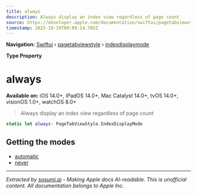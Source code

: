 ```yaml
---
title: always
description: Always display an index view regardless of page count
source: https://developer.apple.com/documentation/swiftui/pagetabviewstyle/indexdisplaymode/always
timestamp: 2025-10-29T00:09:14.705Z
---
```


**Navigation:** [Swiftui](/documentation/swiftui) › [pagetabviewstyle](/documentation/swiftui/pagetabviewstyle) › [indexdisplaymode](/documentation/swiftui/pagetabviewstyle/indexdisplaymode)

**Type Property**

# always

**Available on:** iOS 14.0+, iPadOS 14.0+, Mac Catalyst 14.0+, tvOS 14.0+, visionOS 1.0+, watchOS 8.0+

> Always display an index view regardless of page count

```swift
static let always: PageTabViewStyle.IndexDisplayMode
```

## Getting the modes

- [automatic](/documentation/swiftui/pagetabviewstyle/indexdisplaymode/automatic)
- [never](/documentation/swiftui/pagetabviewstyle/indexdisplaymode/never)

---

*Extracted by [sosumi.ai](https://sosumi.ai) - Making Apple docs AI-readable.*
*This is unofficial content. All documentation belongs to Apple Inc.*
